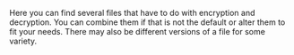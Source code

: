 Here you can find several files that have to do with encryption and decryption.
You can combine them if that is not the default or alter them to fit your needs.
There may also be different versions of a file for some variety.
